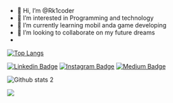 - 👋 Hi, I’m @Rk1coder
- 👀 I’m interested in Programming and technology
- 🌱 I’m currently learning mobil anda game developing
- 💞️ I’m looking to collaborate on my future dreams
- 
[![Top Langs](https://github.com/Rk1coder/Urban-routing-and-information-app)](https://github.com/Rk1coder/Urban-routing-and-information-app)



[![Linkedin Badge](https://img.shields.io/badge/-Linkedin-darkblue?style=flat-quare&labelColor=darkblue&logo=Linkedin&logoColor=white&link=link)](https://www.linkedin.com/in/rabia-k%C4%B1ratl%C4%B1-8a29891b5/)
[![Instagram Badge](https://img.shields.io/badge/-Instagram-C13584?style=flat-quare&labelColor=C13584&logo=instagram&logoColor=white&link=link)](https://www.instagram.com/rabia_kiratli_/)
[![Medium Badge](https://img.shields.io/badge/-Medium-757575?style=flat-quare&labelColor=757575&logo=Medium&logoColor=white&link=link)](https://medium.com/@rabia42konya08) 

![Github stats 2](https://github-readme-stats.vercel.app/api?username=Rk1coder&show_icons=true&theme=radical)

<img src="https://miro.medium.com/max/103/1*CEW1sqkC7mMJ7vtqzUhj5g.png" width="auto">




<!---
Rk1coder/Rk1coder is a ✨ special ✨ repository because its `README.md` (this file) appears on your GitHub profile.
You can click the Preview link to take a look at your changes.
--->
